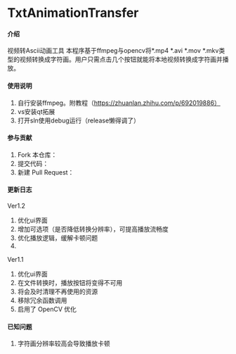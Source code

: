# TxtAnimationTransfer

#### 介绍
视频转Ascii动画工具
本程序基于ffmpeg与opencv将*.mp4 *.avi *.mov *.mkv类型的视频转换成字符画。用户只需点击几个按钮就能将本地视频转换成字符画并播放。

#### 使用说明

1.  自行安装ffmpeg。附教程（https://zhuanlan.zhihu.com/p/692019886）
2.  vs安装qt拓展
3.  打开sln使用debug运行（release懒得调了）

#### 参与贡献

1.  Fork 本仓库：
2.  提交代码：
3.  新建 Pull Request：

#### 更新日志

Ver1.2
1.  优化ui界面
2.  增加可选项（是否降低转换分辨率），可提高播放流畅度
3.  优化播放逻辑，缓解卡顿问题
4.  

Ver1.1
1.  优化ui界面
2.  在文件转换时，播放按钮将变得不可用
3.  将会及时清理不再使用的资源
4.  移除冗余函数调用
5.  启用了 OpenCV 优化

#### 已知问题

1.  字符画分辨率较高会导致播放卡顿
